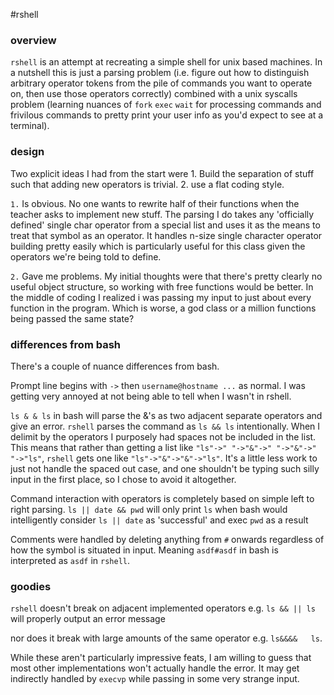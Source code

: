 #rshell

### overview
`rshell` is an attempt at recreating a simple shell for unix based machines. In a nutshell this is just a parsing problem (i.e. figure out how to distinguish arbitrary operator tokens from the pile of commands you want to operate on, then use those operators correctly) combined with a unix syscalls problem (learning nuances of `fork` `exec` `wait` for processing commands and frivilous commands to pretty print your user info as you'd expect to see at a terminal).

### design

Two explicit ideas I had from the start were 1. Build the separation of stuff such that adding new operators is trivial. 2. use a flat coding style.

`1.` Is obvious. No one wants to rewrite half of their functions when the teacher asks to implement new stuff. The parsing I do takes any 'officially defined' single char operator from a special list and uses it as the means to treat that symbol as an operator. It handles n-size single character operator building pretty easily which is particularly useful for this class given the operators we're being told to define.

`2.` Gave me problems. My initial thoughts were that there's pretty clearly no useful object structure, so working with free functions would be better. In the middle of coding I realized i was passing my input to just about every function in the program. Which is worse, a god class or a million functions being passed the same state?

### differences from bash

There's a couple of nuance differences from bash. 

Prompt line begins with `->` then `username@hostname ...` as normal. I was getting very annoyed at not being able to tell when I wasn't in rshell.

`ls & & ls` in bash will parse the &'s as two adjacent separate operators and give an error. `rshell` parses the command as `ls && ls` intentionally. When I delimit by the operators I purposely had spaces not be included in the list. This means that rather than getting a list like `"ls"->" "->"&"->" "->"&"->" "->"ls"`, `rshell` gets one like `"ls"->"&"->"&"->"ls"`. It's a little less work to just not handle the spaced out case, and one shouldn't be typing such silly input in the first place, so I chose to avoid it altogether.

Command interaction with operators is completely based on simple left to right parsing. `ls || date && pwd` will only print `ls` when bash would intelligently consider `ls || date` as 'successful' and exec `pwd` as a result

Comments were handled by deleting anything from `#` onwards regardless of how the symbol is situated in input. Meaning `asdf#asdf` in bash is interpreted as `asdf` in `rshell`.


### goodies

`rshell` doesn't break on adjacent implemented operators e.g. `ls && || ls` will properly output an error message

nor does it break with large amounts of the same operator e.g. `ls&&&&   ls`.

While these aren't particularly impressive feats, I am willing to guess that most other implementations won't actually handle the error. It may get indirectly handled by `execvp` while passing in some very strange input.
